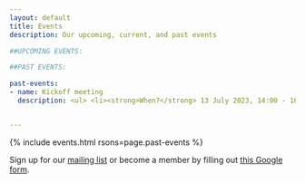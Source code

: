 ```yaml
---
layout: default
title: Events
description: Our upcoming, current, and past events

##UPCOMING EVENTS:

##PAST EVENTS:

past-events:
- name: Kickoff meeting
  description: <ul> <li><strong>When?</strong> 13 July 2023, 14:00 - 16:00</li> <li><strong>Where?</strong> Friedrich-Sommer-Raum IB 1/103</li> <li><strong>What?</strong> A friendly meeting to get to know other women in math, with lightning talks about our research. Everyone is welcome to introduce themselves and give a 5 minute talk about their research.</li> <li><strong>How do I sign up?</strong> Anyone can show up. If you want to give a lightning talk, email the organizers by July 10.</li> </ul>


---
```


{% include events.html rsons=page.past-events %}

Sign up for our [mailing list](https://lists.ruhr-uni-bochum.de/mailman/listinfo/women-in-maths) or become a member by filling out [this Google form](https://docs.google.com/forms/d/e/1FAIpQLSdmaadCNGYQ25b-C8ToJdVUVEInu_W2b99f71fXeSLqNCN-1Q/viewform?usp=sf_link).
